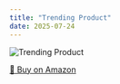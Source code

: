 ```yaml
---
title: "Trending Product"
date: 2025-07-24
---
```


<img src="" alt="Trending Product" style="max-width:100%;"/>

[🛒 Buy on Amazon](?tag=dineshtechblo-21)